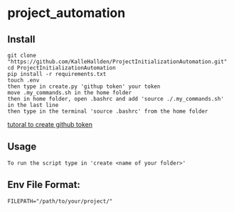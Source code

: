 # project_automation
## Install 
~~~
git clone "https://github.com/KalleHallden/ProjectInitializationAutomation.git"
cd ProjectInitializationAutomation
pip install -r requirements.txt
touch .env
then type in create.py 'githup token' your token
move .my_commands.sh in the home folder
then in home folder, open .bashrc and add 'source ./.my_commands.sh' in the last line
then type in the terminal 'source .bashrc' from the home folder
~~~
[tutoral to create github token](https://docs.github.com/es/free-pro-team@latest/github/authenticating-to-github/creating-a-personal-access-token)
## Usage
~~~
To run the script type in 'create <name of your folder>'
~~~
## Env File Format:
~~~
FILEPATH="/path/to/your/project/"
~~~
